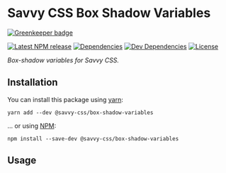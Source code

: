 # Savvy CSS Box Shadow Variables

[![Greenkeeper badge](https://badges.greenkeeper.io/savvy-css/box-shadow-variables.svg)](https://greenkeeper.io/)

[![Latest NPM release][npm-badge]][npm-badge-url]
[![Dependencies][dependencies-badge]][dependencies-badge-url]
[![Dev Dependencies][devDependencies-badge]][devDependencies-badge-url]
[![License][license-badge]][license-badge-url]

_Box-shadow variables for Savvy CSS._

## Installation

You can install this package using [yarn](https://yarnpkg.com/en/docs/install):

```shell
yarn add --dev @savvy-css/box-shadow-variables
```

... or using [NPM](https://docs.npmjs.com/getting-started/installing-node):

```shell
npm install --save-dev @savvy-css/box-shadow-variables
```

## Usage


[npm-badge]: https://img.shields.io/npm/v/@savvy-css/box-shadow-variables.svg
[npm-badge-url]: https://www.npmjs.com/package/@savvy-css/box-shadow-variables
[license-badge]: https://img.shields.io/npm/l/@savvy-css/box-shadow-variables.svg
[license-badge-url]: LICENSE
[dependencies-badge]: https://img.shields.io/david/savvy-css/box-shadow-variables.svg
[dependencies-badge-url]: https://david-dm.org/savvy-css/box-shadow-variables
[devDependencies-badge]: https://img.shields.io/david/dev/savvy-css/box-shadow-variables.svg
[devDependencies-badge-url]: https://david-dm.org/savvy-css/box-shadow-variables#info=devDependencies

